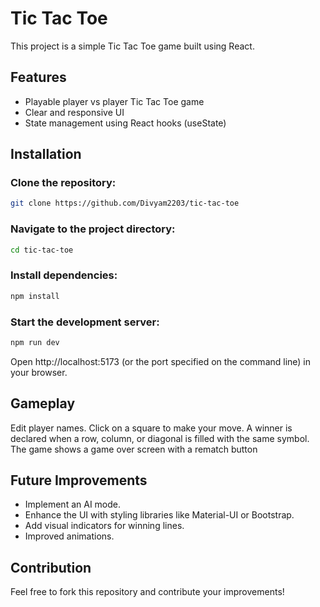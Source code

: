 # Tic Tac Toe

This project is a simple Tic Tac Toe game built using React.

## Features

- Playable player vs player Tic Tac Toe game
- Clear and responsive UI
- State management using React hooks (useState)

## Installation

### Clone the repository:

```Bash
git clone https://github.com/Divyam2203/tic-tac-toe
```
  
### Navigate to the project directory:

```Bash
cd tic-tac-toe
```

### Install dependencies:

```Bash
npm install
```

### Start the development server:

```Bash
npm run dev
```

Open http://localhost:5173 (or the port specified on the command line) in your browser.

## Gameplay

Edit player names.
Click on a square to make your move.
A winner is declared when a row, column, or diagonal is filled with the same symbol.
The game shows a game over screen with a rematch button

## Future Improvements

- Implement an AI mode.
- Enhance the UI with styling libraries like Material-UI or Bootstrap.
- Add visual indicators for winning lines.
- Improved animations.

## Contribution

Feel free to fork this repository and contribute your improvements!
